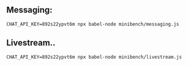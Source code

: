 ## Messaging:

```
CHAT_API_KEY=892s22ypvt6m npx babel-node minibench/messaging.js
```

## Livestream..

```
CHAT_API_KEY=892s22ypvt6m npx babel-node minibench/livestream.js
```
